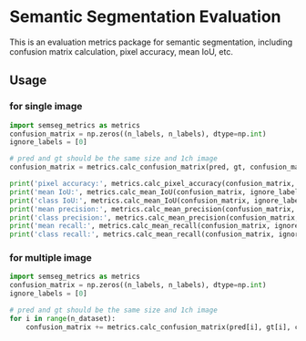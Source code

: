 # Semantic Segmentation Evaluation

This is an evaluation metrics package for semantic segmentation, including confusion matrix calculation, pixel accuracy, mean IoU, etc. 

## Usage 
### for single image

```python
import semseg_metrics as metrics
confusion_matrix = np.zeros((n_labels, n_labels), dtype=np.int)
ignore_labels = [0]

# pred and gt should be the same size and 1ch image
confusion_matrix = metrics.calc_confusion_matrix(pred, gt, confusion_matrix)

print('pixel accuracy:', metrics.calc_pixel_accuracy(confusion_matrix, ignore_labels))
print('mean IoU:', metrics.calc_mean_IoU(confusion_matrix, ignore_labels)[0])
print('class IoU:', metrics.calc_mean_IoU(confusion_matrix, ignore_labels)[1])
print('mean precision:', metrics.calc_mean_precision(confusion_matrix, ignore_labels)[0])
print('class precision:', metrics.calc_mean_precision(confusion_matrix, ignore_labels)[1])
print('mean recall:', metrics.calc_mean_recall(confusion_matrix, ignore_labels)[0])
print('class recall:', metrics.calc_mean_recall(confusion_matrix, ignore_labels)[1])
```

### for multiple image

```python
import semseg_metrics as metrics
confusion_matrix = np.zeros((n_labels, n_labels), dtype=np.int)
ignore_labels = [0]

# pred and gt should be the same size and 1ch image
for i in range(n_dataset):
    confusion_matrix += metrics.calc_confusion_matrix(pred[i], gt[i], confusion_matrix)
```
